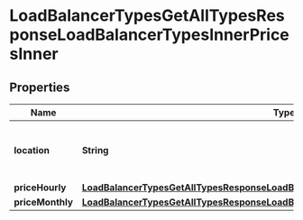 

# LoadBalancerTypesGetAllTypesResponseLoadBalancerTypesInnerPricesInner


## Properties

| Name | Type | Description | Notes |
|------------ | ------------- | ------------- | -------------|
|**location** | **String** | Name of the Location the price is for. |  |
|**priceHourly** | [**LoadBalancerTypesGetAllTypesResponseLoadBalancerTypesInnerPricesInnerPriceHourly**](LoadBalancerTypesGetAllTypesResponseLoadBalancerTypesInnerPricesInnerPriceHourly.md) |  |  |
|**priceMonthly** | [**LoadBalancerTypesGetAllTypesResponseLoadBalancerTypesInnerPricesInnerPriceMonthly**](LoadBalancerTypesGetAllTypesResponseLoadBalancerTypesInnerPricesInnerPriceMonthly.md) |  |  |



